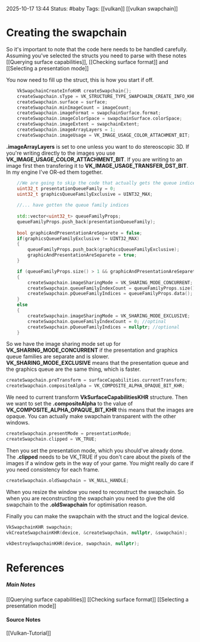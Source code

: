 2025-10-17 13:44
Status: #baby 
Tags: [[vulkan]] [[vulkan swapchain]]
# Creating the swapchain

So it's important to note that the code here needs to be handled carefully. Assuming you've selected the structs you need to parse with these notes [[Querying surface capabilities]],
[[Checking surface format]] and [[Selecting a presentation mode]]

You now need to fill up the struct, this is how you start if off.

```c++
	VkSwapchainCreateInfoKHR createSwapchain{};
	createSwapchain.sType = VK_STRUCTURE_TYPE_SWAPCHAIN_CREATE_INFO_KHR;
	createSwapchain.surface = surface;
	createSwapchain.minImageCount = imageCount;
	createSwapchain.imageFormat = swapchainSurface.format;
	createSwapchain.imageColorSpace = swapchainSurface.colorSpace;
	createSwapchain.imageExtent = swapchainExtent;
	createSwapchain.imageArrayLayers = 1;
	createSwapchain.imageUsage = VK_IMAGE_USAGE_COLOR_ATTACHMENT_BIT;
```

**.imageArrayLayers** is set to one unless you want to do stereoscopic 3D. If you're writing directly to the images you use **VK_IMAGE_USAGE_COLOR_ATTACHMENT_BIT**. If you are writing to an image first then transfering it to **VK_IMAGE_USAGE_TRANSFER_DST_BIT**. In my engine I've OR-ed them together.

```c++
	//We are going to skip the code that actually gets the queue indices to keepe the code simple.
	uint32_t presentationQueueFamily = 0;
	uint32_t graphicsQueueFamilyExclusive = UINT32_MAX;
	
	//... have gotten the queue family indices 
	
	std::vector<uint32_t> queueFamilyProps;
	queueFamilyProps.push_back(presentationQueueFamily);
	
	bool graphicAndPresentationAreSeparete = false; 
	if(graphicsQueueFamilyExclusive != UINT32_MAX)
	{
		queueFamilyProps.push_back(graphicsQueueFamilyExclusive);
		graphicAndPresentationAreSeparete = true;
	}

	if (queueFamilyProps.size() > 1 && graphicAndPresentationAreSeparete)
	{
		createSwapchain.imageSharingMode = VK_SHARING_MODE_CONCURRENT;
		createSwapchain.queueFamilyIndexCount = queueFamilyProps.size();
		createSwapchain.pQueueFamilyIndices = queueFamilyProps.data();
	}
	else 
	{
		createSwapchain.imageSharingMode = VK_SHARING_MODE_EXCLUSIVE;
		createSwapchain.queueFamilyIndexCount = 0; //optinal
		createSwapchain.pQueueFamilyIndices = nullptr; //optional
	}
```

So we have the image sharing mode set up for **VK_SHARING_MODE_CONCURRENT** if the presentation and graphics queue families are separate and is slower.  **VK_SHARING_MODE_EXCLUSIVE** means that the presentation queue and the graphics queue are the same thing, which is faster. 

```c++
createSwapchain.preTransform = surfaceCapabilities.currentTransform;
createSwapchain.compositeAlpha = VK_COMPOSITE_ALPHA_OPAQUE_BIT_KHR;
```

We need to current transform **VkSurfaceCapabilitiesKHR** structure. Then we want to set the **.compositeAlpha** to the value of **VK_COMPOSITE_ALPHA_OPAQUE_BIT_KHR** this means that the images are opaque. You can actually make swapchain transparent with the other windows.

```c++
createSwapchain.presentMode = presentationMode;
createSwapchain.clipped = VK_TRUE;
```

Then you set the presentation mode, which you should've already done. The **.clipped** needs to be VK_TRUE if you don't care about the pixels of the images if a window gets in the way of your game. You might really do care if you need consistency for each frame. 

```c++
createSwapchain.oldSwapchain = VK_NULL_HANDLE;
```

When you resize the window you need to reconstruct the swapchain. So when you are reconstructing the swapchain you need to give the old swapchain to the **.oldSwapchain** for optimisation reason.

Finally you can make the swapchain with the struct and the logical device.

```c++
VkSwapchainKHR swapchain;
vkCreateSwapchainKHR(device, &createSwapchain, nullptr, &swapchain);
	
vkDestroySwapchainKHR(device, swapchain, nullptr);
```
# References
##### Main Notes
[[Querying surface capabilities]]
[[Checking surface format]]
[[Selecting a presentation mode]]
#### Source Notes
[[Vulkan-Tutorial]]